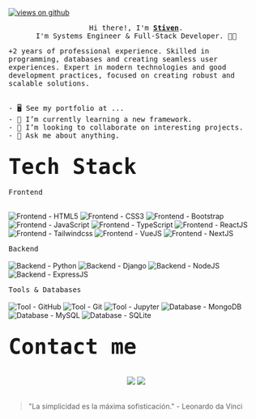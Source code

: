 <a href="https://github.com/JS-VILLARREAL" target="_blank">
<p align="left"> <img src="https://komarev.com/ghpvc/?username=JS-VILLARREAL&label=Profile%20views&color=0e75b6&style=flat" alt="views on github" /> </p>
</a>
<p align="center"> 
<samp>
  Hi there!, I'm <b><a rel="nofollow noopener noreferrer" target="_blank" href="https://www.linkedin.com/in/stivenvr">Stiven</a></b>.
<br>
  I'm Systems Engineer & Full-Stack Developer. 🧑‍💻
<br>
</samp>
</p>

<samp>
  +2 years of professional experience. Skilled in programming, databases and creating seamless user experiences. Expert in modern technologies and good development practices, focused on creating robust and scalable solutions.
</samp>
<br />
<br />

<pre>
- 🖥️ See my portfolio at ...
- 🌱 I’m currently learning a new framework.
- 🤝 I’m looking to collaborate on interesting projects.
- 💬 Ask me about anything.
</pre>

<h2><samp><strong style="font-size: 2em;">Tech Stack</strong></samp></h2>

<samp> Frontend </samp>
<br />
<br />

![Frontend - HTML5](https://img.shields.io/badge/Frontend-HTML5-informational?style=flat&logo=html5&logoColor=white&color=E34F26)
![Frontend - CSS3](https://img.shields.io/badge/Frontend-CSS3-informational?style=flat&logo=css3&logoColor=white&color=1572B6)
![Frontend - Bootstrap](https://img.shields.io/badge/Frontend-Bootstrap-informational?style=flat&logo=bootstrap&logoColor=white&color=7952B3)
![Frontend - JavaScript](https://img.shields.io/badge/Frontend-JavaScript-informational?style=flat&logo=javascript&logoColor=black&color=F7DF1E)
![Frontend - TypeScript](https://img.shields.io/badge/Frontend-TypeScript-informational?style=flat&logo=typescript&logoColor=white&color=3178C6)
![Frontend - ReactJS](https://img.shields.io/badge/Frontend-ReactJS-informational?style=flat&logo=react&logoColor=white&color=61DAFB)
![Frontend - Tailwindcss](https://img.shields.io/badge/Frontend-Tailwindcss-informational?style=flat&logo=tailwindcss&logoColor=white&color=61DAFB)
![Frontend - VueJS](https://img.shields.io/badge/Frontend-VueJS-informational?style=flat&logo=vue.js&logoColor=white&color=4FC08D)
![Frontend - NextJS](https://img.shields.io/badge/Frontend-NextJS-informational?style=flat&logo=next.js&logoColor=white&color=ffffff)

<samp> Backend </samp>
<br />
<br />
![Backend - Python](https://img.shields.io/badge/Backend-Python-informational?style=flat&logo=python&logoColor=white&color=003B57)
![Backend - Django](https://img.shields.io/badge/Backend-Django-informational?style=flat&logo=Django&logoColor=white&color=a90000)
![Backend - NodeJS](https://img.shields.io/badge/Backend-NodeJS-informational?style=flat&logo=node.js&logoColor=white&color=339933)
![Backend - ExpressJS](https://img.shields.io/badge/Backend-ExpressJS-informational?style=flat&logo=express&logoColor=white&color=000000)

<samp> Tools & Databases</samp>
<br />
<br />
![Tool - GitHub](https://img.shields.io/badge/Tool-GitHub-informational?style=flat&logo=github&logoColor=white&color=orange)
![Tool - Git](https://img.shields.io/badge/Tool-Git-informational?style=flat&logo=git&logoColor=white&color=orange)
![Tool - Jupyter](https://img.shields.io/badge/Tool-Jupyter-informational?style=flat&logo=jupyter&logoColor=white&color=orange)
![Database - MongoDB](https://img.shields.io/badge/Database-MongoDB-informational?style=flat&logo=mongodb&logoColor=white&color=47A248)
![Database - MySQL](https://img.shields.io/badge/Database-MySQL-informational?style=flat&logo=mysql&logoColor=white&color=4479A1)
![Database - SQLite](https://img.shields.io/badge/Database-SQLite-informational?style=flat&logo=sqlite&logoColor=white&color=003B57)

<h2><samp><strong style="font-size: 2em;">Contact me</strong></samp></h2>
<br />
<div align="center">
  <a target="_blank" href="https://www.linkedin.com/in/stivenvr"><img src="https://img.shields.io/badge/-LinkedIn-0077B5?style=for-the-badge&logo=Linkedin&logoColor=white"></img></a>
  <a target="_blank" href="mailto:stivenvillarreal@gmail.com"><img src="https://img.shields.io/badge/-Gmail-D14836?style=for-the-badge&logo=Gmail&logoColor=white"></img></a>
</div>

<!--
<h2><samp><strong style="font-size: 2em;">My GitHub Stats 📊</strong></samp></h2>

<div align="center">
<a href="http://www.github.com/JS-VILLARREAL"><img src="https://github-readme-stats.vercel.app/api?username=JS-VILLARREAL&show_icons=true&hide=&count_private=true&title_color=4493f8&text_color=ffffff&icon_color=4493f8&bg_color=0,000000,1c1917&hide_border=true&show_icons=true" alt="JS-VILLARREAL's GitHub stats" /></a>
<br />
<br />
<a href="http://www.github.com/JS-VILLARREAL"><img src="https://github-readme-streak-stats.herokuapp.com/?user=JS-VILLARREAL&stroke=ffffff&background=0,000000,1c1917&ring=4493f8&fire=4493f8&currStreakNum=ffffff&currStreakLabel=4493f8&sideNums=ffffff&sideLabels=ffffff&dates=ffffff&hide_border=true" /></a>
</div>
-->

<br />

> "La simplicidad es la máxima sofisticación." - Leonardo da Vinci
